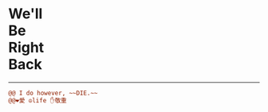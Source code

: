 <h1>
We'll<br>
Be<br>
Right<br>
Back 
</h1>
 
 
---

```diff
@@ I do however, ~~DIE.~~
@@❤️愛 ☮life ✋敬重
```
